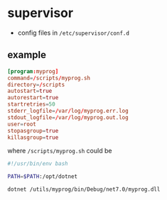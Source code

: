 # supervisor

- config files in `/etc/supervisor/conf.d`

## example

```conf
[program:myprog]
command=/scripts/myprog.sh
directory=/scripts
autostart=true
autorestart=true
startretries=50
stderr_logfile=/var/log/myprog.err.log
stdout_logfile=/var/log/myprog.out.log
user=root
stopasgroup=true
killasgroup=true
```

where `/scripts/myprog.sh` could be

```sh
#!/usr/bin/env bash

PATH=$PATH:/opt/dotnet

dotnet /utils/myprog/bin/Debug/net7.0/myprog.dll
```